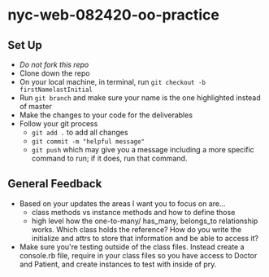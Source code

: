 # nyc-web-082420-oo-practice

## Set Up
- *Do not fork this repo*
- Clone down the repo
- On your local machine, in terminal, run `git checkout -b firstNamelastInitial`
- Run `git branch` and make sure your name is the one highlighted instead of master
- Make the changes to your code for the deliverables
- Follow your git process
    - `git add .` to add all changes
    - `git commit -m "helpful message"`
    - `git push` which may give you a message including a more specific command to run; if it does, run that command. 


## General Feedback
- Based on your updates the areas I want you to focus on are...
    - class methods vs instance methods and how to define those
    - high level how the one-to-many/ has_many, belongs_to relationship works. Which class holds the reference? How do you write the initialize and attrs to store that information and be able to access it?
- Make sure you're testing outside of the class files. Instead create a console.rb file, require in your class files so you have access to Doctor and Patient, and create instances to test with inside of pry. 